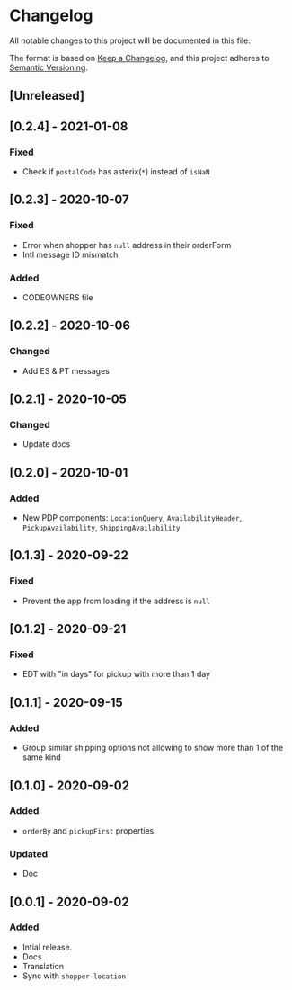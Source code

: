 # Changelog

All notable changes to this project will be documented in this file.

The format is based on [Keep a Changelog](https://keepachangelog.com/en/1.0.0/),
and this project adheres to [Semantic Versioning](https://semver.org/spec/v2.0.0.html).

## [Unreleased]

## [0.2.4] - 2021-01-08

### Fixed

- Check if `postalCode` has asterix(`*`) instead of `isNaN`

## [0.2.3] - 2020-10-07

### Fixed

- Error when shopper has `null` address in their orderForm
- Intl message ID mismatch

### Added

- CODEOWNERS file

## [0.2.2] - 2020-10-06

### Changed

- Add ES & PT messages

## [0.2.1] - 2020-10-05

### Changed

- Update docs

## [0.2.0] - 2020-10-01

### Added

- New PDP components: `LocationQuery`, `AvailabilityHeader`, `PickupAvailability`, `ShippingAvailability`

## [0.1.3] - 2020-09-22

### Fixed

- Prevent the app from loading if the address is `null`

## [0.1.2] - 2020-09-21

### Fixed

- EDT with "in days" for pickup with more than 1 day

## [0.1.1] - 2020-09-15

### Added

- Group similar shipping options not allowing to show more than 1 of the same kind

## [0.1.0] - 2020-09-02

### Added

- `orderBy` and `pickupFirst` properties

### Updated

- Doc

## [0.0.1] - 2020-09-02

### Added

- Intial release.
- Docs
- Translation
- Sync with `shopper-location`
